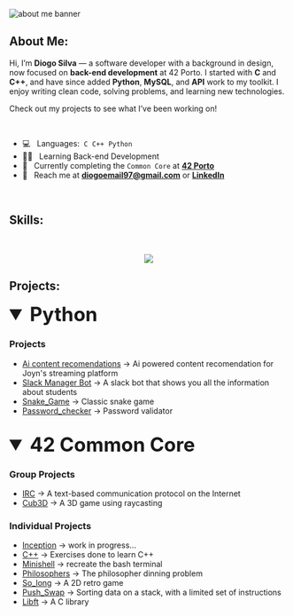![about me banner](https://github.com/diocode/diocode/assets/107859177/5586d890-2464-4006-b9a2-6c9a3f7a6fa2)

## About Me:
Hi, I’m **Diogo Silva** — a software developer with a background in design, now focused on **back-end development** at 42 Porto. I started with **C** and **C++**, and have since added **Python**, **MySQL**, and **API** work to my toolkit. I enjoy writing clean code, solving problems, and learning new technologies.

Check out my projects to see what I’ve been working on!

<br>

- 💻 &nbsp; Languages:&nbsp;&nbsp;`C`&nbsp;&nbsp;`C++`&nbsp;&nbsp;`Python`&nbsp;&nbsp;
- 👨‍💻 &nbsp; Learning Back-end Development
- 🧠 &nbsp; Currently completing the `Common Core` at [**42 Porto**](https://www.42porto.com/en/)
- 📩 &nbsp; Reach me at **diogoemail97@gmail.com** or [**LinkedIn**](https://www.linkedin.com/in/diogo-gsilva/)

<br>

## Skills:
<br>
<p align="center">
    <img src="https://skillicons.dev/icons?i=&nbsp;,c,cpp,python,bash,git,linux,vim,ps,ai,&nbsp&nbsp&nbsp&nbsp&nbsp&nbspi&nbsp&nbsp&nbsp&nbsp&nbsp&nbsp" />

<br>

## Projects:

<details open>
<summary style="font-size: 2.5em;"> <b>Python</b></summary>
  
### Projects
- [Ai content recomendations](https://github.com/diocode/hackathon7.1) -> Ai powered content recomendation for Joyn's streaming platform
- [Slack Manager Bot](https://github.com/diocode/slack_manager_bot) -> A slack bot that shows you all the information about students
- [Snake_Game](https://github.com/diocode/snake_game) -> Classic snake game
- [Password_checker](https://github.com/diocode/password_checker) -> Password validator

<br>

</details>

<details open>
<summary style="font-size: 2.5em;"> <b>42 Common Core</b></summary>
  
### Group Projects
- [IRC](https://github.com/diocode/42-irc) -> A text-based communication protocol on the Internet
- [Cub3D](https://github.com/diocode/42-Cub3D) -> A 3D game using raycasting


### Individual Projects
- [Inception](https://github.com/diocode/42-Inception) -> work in progress...
- [C++](https://github.com/diocode/42-cpp) -> Exercises done to learn C++
- [Minishell](https://github.com/diocode/42-Minishell) -> recreate the bash terminal
- [Philosophers](https://github.com/diocode/42-Philosophers) -> The philosopher dinning problem
- [So_long](https://github.com/diocode/42-So_long) -> A 2D retro game
- [Push_Swap](https://github.com/diocode/42-Push_swap) -> Sorting data on a stack, with a limited set of instructions
- [Libft](https://github.com/diocode/42-Libft) -> A C library



